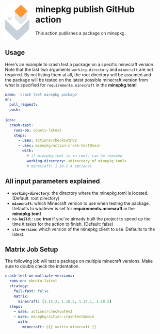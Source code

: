 <div style="display: flex; margin: 10px 0 20px">
  <img align="left" width="80" src="./assets/mpkg-publish-logo.webp" alt="minepkg" style="margin-right: 20px;"/>
  <div>
    <h1 style="margin-top: 0; font-size: 28px; text-decoration: none">minepkg publish GitHub action</h1>
    <p>This action publishes a package on minepkg.</p>
  </div>
</div>

## Usage

Here's an example to crash test a package on a specific minecraft version.
Note that the last two arguments `working-directory` and `minecraft` are not required. By not listing them at all, the root directory will be assumed and the package will be tested on the latest possible minecraft version from what is specified for `requirements.minecraft` in the **minepkg.toml**


```yaml
name: 'crash test minepkg package'
on: 
  pull_request:
  push:

jobs:
  crash-test:
    runs-on: ubuntu-latest
    steps:
      - uses: actions/checkout@v2
      - uses: minepkg/action-crash-test@main
        with:
          # if minepkg.toml is in root, can be removed
          working-directory: <directory of minepkg.toml>
          # minecraft: 1.18.2 # optional
```

## All input parameters explained

- **`working-directory`**: the directory where the minepkg.toml is located. (Default: root directory)
- **`minecraft`**: which Minecraft version to use when testing the package. Defaults to whatever is set for **requirements.minecraft** in the **minepkg.toml**
- **`no-build:`**: use **true** if you've already built the project to speed up the time it takes for the action to finish. (Default: false)
- **`cli-version`**: which version of the minepkg client to use. Defaults to the latest.

## Matrix Job Setup
The following job will test a package on multiple minecraft versions.
Make sure to double check the indentation.
```yaml
crash-test-on-multiple-versions:
  runs-on: ubuntu-latest
  strategy:
    fail-fast: false
    matrix:
      minecraft: [1.15.2, 1.16.5, 1.17.1, 1.18.2]
  steps:
    - uses: actions/checkout@v2
    - uses: minepkg/action-crashtest@main
      with:
        minecraft: ${{ matrix.minecraft }}
```